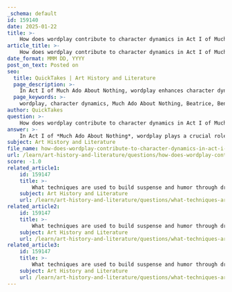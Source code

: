 ```yaml
---
_schema: default
id: 159140
date: 2025-01-22
title: >-
    How does wordplay contribute to character dynamics in Act I of Much Ado About Nothing?
article_title: >-
    How does wordplay contribute to character dynamics in Act I of Much Ado About Nothing?
date_format: MMM DD, YYYY
post_on_text: Posted on
seo:
  title: QuickTakes | Art History and Literature
  page_description: >-
    In Act I of Much Ado About Nothing, wordplay enhances character dynamics through clever exchanges between Beatrice and Benedick, contrasting their relationships with others and foreshadowing themes of deception and misunderstanding.
  page_keywords: >-
    wordplay, character dynamics, Much Ado About Nothing, Beatrice, Benedick, witty repartee, banter, characterization, themes of deception, miscommunication, courtship, relationships, humor, appearance versus reality
author: QuickTakes
question: >-
    How does wordplay contribute to character dynamics in Act I of Much Ado About Nothing?
answer: >-
    In Act I of *Much Ado About Nothing*, wordplay plays a crucial role in shaping character dynamics, particularly through the interactions between Beatrice and Benedick. Their exchanges are characterized by sharp wit and clever repartee, which not only entertain but also reveal their complex relationship.\n\n1. **Characterization through Banter**: Beatrice and Benedick engage in a battle of wits, where their use of puns and double entendres highlights their intelligence and quick thinking. For instance, Beatrice's remark about Benedick being "stuffed with all honourable virtues" is a playful jab that simultaneously critiques and acknowledges his character. This kind of wordplay establishes their dynamic as rivals who are equally matched in verbal skill, setting the stage for their evolving relationship throughout the play.\n\n2. **Foil to Other Characters**: The wordplay between Beatrice and Benedick serves as a foil to the more straightforward romantic interactions of other characters, such as Claudio and Hero. While Claudio is depicted as a conventional romantic hero, Beatrice and Benedick's banter introduces a more modern and complex view of love, where humor and intellect are central. This contrast emphasizes the theme of appearance versus reality, as their witty exchanges often mask deeper feelings.\n\n3. **Themes of Deception and Miscommunication**: The clever use of language also foreshadows the play's larger themes of deception and misunderstanding. The title itself, *Much Ado About Nothing*, is a pun that suggests the triviality of the conflicts that arise from miscommunication. The characters' playful manipulation of language reflects the play's exploration of how words can create both connection and confusion.\n\n4. **Establishing Relationships**: The wordplay not only defines Beatrice and Benedick's relationship but also sets the tone for the social interactions in the play. Their banter invites the audience into their world, making them relatable and engaging. The audience witnesses how their verbal sparring is a form of courtship, revealing their underlying attraction despite their outward hostility.\n\nIn summary, wordplay in Act I of *Much Ado About Nothing* significantly contributes to character dynamics by showcasing the intelligence and complexity of Beatrice and Benedick's relationship, contrasting them with other characters, and foreshadowing the themes of deception and misunderstanding that permeate the play. Their exchanges are not merely for comedic effect; they serve to deepen our understanding of the characters and the intricate social fabric of the narrative.
subject: Art History and Literature
file_name: how-does-wordplay-contribute-to-character-dynamics-in-act-i-of-much-ado-about-nothing.md
url: /learn/art-history-and-literature/questions/how-does-wordplay-contribute-to-character-dynamics-in-act-i-of-much-ado-about-nothing
score: -1.0
related_article1:
    id: 159147
    title: >-
        What techniques are used to build suspense and humor through dramatic irony, and what is their impact on the audience?
    subject: Art History and Literature
    url: /learn/art-history-and-literature/questions/what-techniques-are-used-to-build-suspense-and-humor-through-dramatic-irony-and-what-is-their-impact-on-the-audience
related_article2:
    id: 159147
    title: >-
        What techniques are used to build suspense and humor through dramatic irony, and what is their impact on the audience?
    subject: Art History and Literature
    url: /learn/art-history-and-literature/questions/what-techniques-are-used-to-build-suspense-and-humor-through-dramatic-irony-and-what-is-their-impact-on-the-audience
related_article3:
    id: 159147
    title: >-
        What techniques are used to build suspense and humor through dramatic irony, and what is their impact on the audience?
    subject: Art History and Literature
    url: /learn/art-history-and-literature/questions/what-techniques-are-used-to-build-suspense-and-humor-through-dramatic-irony-and-what-is-their-impact-on-the-audience
---
```


&nbsp;